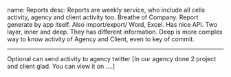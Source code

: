 name: Reports 
desc: Reports are weekly service, who include all cells activity, agency and client activity too. Breathe of Company.
Report generate by app itself. Also import/export/ Word, Excel. Has nice API. Two layer, inner and deep. They has different information. Deep is more complex way to know activity of Agency and Client, even to key of commit.
___
Optional can send activity to agency twitter [In our agency done 2 project and client glad. You can view it on ....]